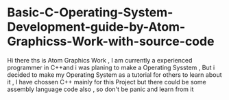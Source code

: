 # Basic-C-Operating-System-Development-guide-by-Atom-Graphicss-Work-with-source-code
Hi there ths is Atom Graphics Work , I am currently a experienced programmer in C++and i was planing to make a Operating Sysstem , But i decided to make my Operating System as a tutorial for others to learn about it , I have chossen C++ mainly for this Project but there could be some assembly language code also , so don't be panic and learn from it
